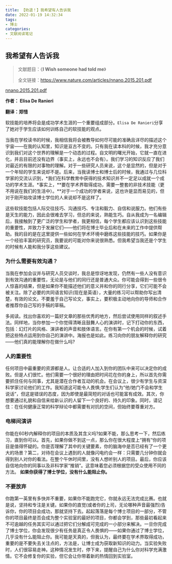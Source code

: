 ```yaml
---
title: 【劝退！】我希望有人告诉我
date: 2022-01-19 14:32:34
tags:
- 博士
categories:
- 文献阅读笔记
---
```



## 我希望有人告诉我

> 文献题目：《**I Wish someone had told me**》
>
> 全文链接：https://www.nature.com/articles/nnano.2015.201.pdf



[nnano.2015.201.pdf](https://www.yuque.com/office/yuque/0/2019/pdf/641947/1575879610337-cc333b9b-57bb-4383-948c-16daab1d99f5.pdf)



**作者： Elisa De Ranieri**

**翻译：郑惜**





软技能的培养将会是成功学术生涯的一个重要组成部分。`Elisa De Ranieri`分享了她对于学生应该如何训练自己的软技能的观点。

当我在学校读书的时候，我相信我将会被教导如何尽可能的准确且详尽的描述这个宇宙——在我的认知里，知识是亘古不变的。只有我在读本科的时候，我才充分意识到我们对这个世界的理解是一个动态的过程。自文明的曙光开始，它就一直在进化，并且目前还没有边界（事实上，永远也不会有）。我们学习的知识反应了我们对最近的有限的对事物的理解。对于一些研究人员来说，这个是显然的，但是对于一个年轻的学生来说却不是。后来，当我读博士和博士后的时候，我通过与几位科学家的交流认识到，*我们在科学教育中获得的技术知识并不一定足以成就一个成功的学术生涯。*事实上，**要在学术界取得成功，需要一整套的非技术技能（更不用说在我们的生活中）。**对于一个成功的学者来说，这也许是显而易见的，但对于刚开始攻读博士学位的人来说却不是这样了。

这些软技能包括人际交往技巧、沟通技巧、专注和毅力、自信和说服力。他们有些是天生的能力，因此会很难去学习，但总的来说，熟能生巧。自从我成为一名编辑后，我接触到了更广泛的学生和学者，我更相信，每个学生都应该认识到这些技能的重要性，并致力于发展它们——他们将在博士毕业后和在未来的工作中提供帮助。我的目的是在这里提供一些如何在学术环境中磨练这些技能的技巧。如果你是一个经验丰富的研究员，我要说的可能对你来说很熟悉。但我希望当我还是个学生的时候有人能和我分享这些建议。

### 为什么需要有效沟通？

当我在参加会议并与研究人员交谈时，我总是惊讶地发现，仍然有一些人没有意识到有效沟通的重要性，无论是与他们的同行还是普通大众。你可能会得到一些很令人惊喜的结果，但是如果你不能描述他们的意义并和你的同行分享，它们可能不会被关注。除了必要的共同语言知识(现在是英语），大量的练习可以帮助你写出清楚，有效的论文。不要羞于自己写论文，事实上，要积极主动地向你的导师和合作者推荐你自己写的手稿的草稿。

多阅读。找出你喜欢的一篇好文章的那些优秀的地方，然后尝试使用同样的叙述手法。同样地，当你参加一个你觉得清晰且鼓舞人心的演讲时，记下打动你的东西，包括：幻灯片的风格、演讲者的声音和肢体语言。在你有第一个机会的时候，试着把这些特点运用到你自己的演讲中。海报也是如此。练习向你的朋友解释你的研究——他们真的能理解你在做什么吗?

### 人的重要性

任何项目中最重要的资源都是人。让合适的人加入到你的团队中来可以决定你的成败。但是人们很忙。他们需要一个很好的理由把时间花在你的身上，所以首先你需要抓住任何与同事，尤其是潜在合作者互动的机会。在会议上，很少有学生与资深科学家讨论他们的工作。我知道这可能令人畏惧;学生们认为“他/她门不会和学生说话”，但这是错误的态度，因为即使是最简短的对话也可能富有成效。其次，你想要通过礼貌和自信来给新认识的人留下一个良好的、持久的印象。同时，请记住：在任何健康正常的科学辩论中都需要有对抗的空间，但始终要尊重对方。

### 电梯间演讲

你能在60秒内解释你的项目的本质及其含义吗?如果不能，那么思考一下，然后练习，直到你可以。首先，如果你做不到这一点，那么你在很大程度上“拥有”你的项目是值得怀疑的。你是否理解了其中的关键要素，你的脑海中是否已经有了一个更大的场景？第二，对待在会议上遇到的人就像闪电约会一样：只需要几分钟你就会得到别人对你的看法。在整个午休时间里，没有人想听别人的项目。最后，你应该自信地向你的同事以及非科学家“推销”。这意味着您必须根据您的受众使用不同的方法。
**如果你获得了博士学位，没有什么能阻止你。** 

### 不要放弃

你跑第一英里有多快并不重要，如果你不能跑完它，你就永远无法完成比赛。也就是说，坚持和专注是关键。如果你的直觉(或者你的上司，无论哪种声音最强烈)告诉你，你的项目会成功，那就坚持下去。起起落落是每个博士项目的一部分，不管你的项目最终是否会成为整个实验室的最好的项目，你都会学到，那些最初看起来不可逾越的任务其实可以通过把它们分解成可完成的一小部分来解决。一旦你完成了博士学位，你会发现很少有任务是真正令人畏惧的——如果你通过了博士学位，几乎没有什么能阻止你。我可能是天真的，但我认为，最终要在学术界取得成功，重要的是不要失去关注点的，方法是，让博士成为获取新知识的动力。当实验失败时，人们很容易走神。这种情况发生时，停下来，提醒自己为什么你对科学充满激情。它不会修复你的实验，但它会让你带着新的热情回到实验室。